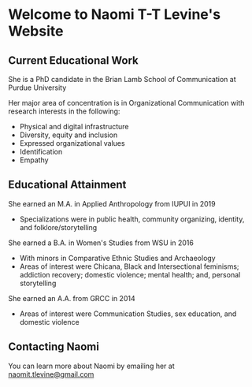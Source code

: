 # Welcome to Naomi T-T Levine's Website

## Current Educational Work 

She is a PhD candidate in the Brian Lamb School of Communication at Purdue University

Her major area of concentration is in Organizational Communication with research interests in the following:
- Physical and digital infrastructure
- Diversity, equity and inclusion
- Expressed organizational values
- Identification
- Empathy

## Educational Attainment

She earned an M.A. in Applied Anthropology from IUPUI in 2019
- Specializations were in public health, community organizing, identity, and folklore/storytelling 

She earned a B.A. in Women's Studies from WSU in 2016
- With minors in Comparative Ethnic Studies and Archaeology
- Areas of interest were Chicana, Black and Intersectional feminisms; addiction recovery; domestic violence; mental health; and, personal storytelling

She earned an A.A. from GRCC in 2014
- Areas of interest were Communication Studies, sex education, and domestic violence

## Contacting Naomi
You can learn more about Naomi by emailing her at naomit.tlevine@gmail.com

